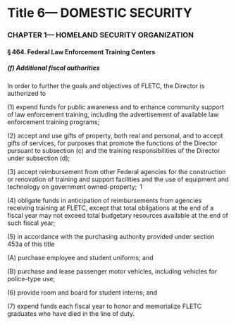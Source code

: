 
# Title 6— DOMESTIC SECURITY
### CHAPTER 1— HOMELAND SECURITY ORGANIZATION
#### § 464. Federal Law Enforcement Training Centers
##### (f) Additional fiscal authorities

In order to further the goals and objectives of FLETC, the Director is authorized to

(1) expend funds for public awareness and to enhance community support of law enforcement training, including the advertisement of available law enforcement training programs;

(2) accept and use gifts of property, both real and personal, and to accept gifts of services, for purposes that promote the functions of the Director pursuant to subsection (c) and the training responsibilities of the Director under subsection (d);

(3) accept reimbursement from other Federal agencies for the construction or renovation of training and support facilities and the use of equipment and technology on government owned-property;  1

(4) obligate funds in anticipation of reimbursements from agencies receiving training at FLETC, except that total obligations at the end of a fiscal year may not exceed total budgetary resources available at the end of such fiscal year;

(5) in accordance with the purchasing authority provided under section 453a of this title

(A) purchase employee and student uniforms; and

(B) purchase and lease passenger motor vehicles, including vehicles for police-type use;

(6) provide room and board for student interns; and

(7) expend funds each fiscal year to honor and memorialize FLETC graduates who have died in the line of duty.
